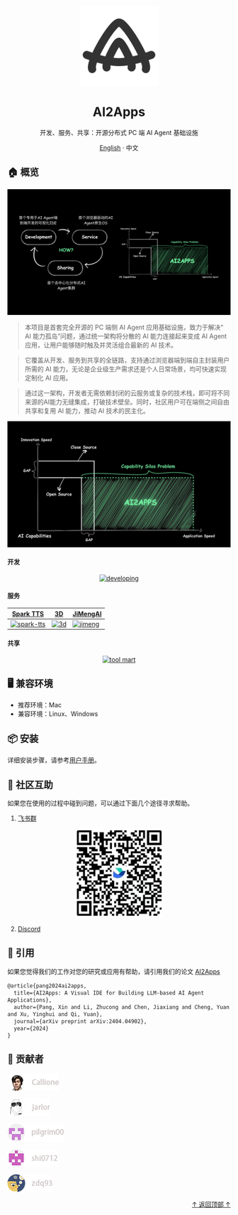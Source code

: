 <div align="center">

  <a name="readme-top"></a>

  <img height="180" src="assets/aalogo.svg">

  <h1>AI2Apps</h1>

  <div>开发、服务、共享：开源分布式 PC 端 AI Agent 基础设施</div>

  [English](./README.md) · 中文

</div>

## 🏠 概览

<div align="center">
  <img src="assets/overview1-zh.jpg">
</div>

> 本项目是首套完全开源的 PC 端侧 AI Agent 应用基础设施，致力于解决“ AI 能力孤岛”问题，通过统一架构将分散的 AI 能力连接起来变成 AI Agent 应用，让用户能够随时触及并灵活组合最新的 AI 技术。

> 它覆盖从开发、服务到共享的全链路，支持通过浏览器端到端自主封装用户所需的 AI 能力，无论是企业级生产需求还是个人日常场景，均可快速实现定制化 AI 应用。

> 通过这一架构，开发者无需依赖封闭的云服务或复杂的技术栈，即可将不同来源的AI能力无缝集成，打破技术壁垒。同时，社区用户可在端侧之间自由共享和复用 AI 能力，推动 AI 技术的民主化。

<div align="center">
  <img src="assets/overview2-zh.jpg">
</div>

#### 开发

<div align="center">

[![developing](https://img.youtube.com/vi/seRTYtwgLrk/0.jpg)](https://youtu.be/seRTYtwgLrk)

</div>

#### 服务

| [Spark TTS](https://youtu.be/b3Ym69arLGw) | [3D](https://youtu.be/DhERLlXPK6I) | [JiMengAI](https://youtu.be/e5OaLM8qfGc) |
|---|---|---|
| [![spark-tts](https://img.youtube.com/vi/b3Ym69arLGw/0.jpg)](https://youtu.be/b3Ym69arLGw) | [![3d](https://img.youtube.com/vi/DhERLlXPK6I/0.jpg)](https://youtu.be/DhERLlXPK6I) | [![jimeng](https://img.youtube.com/vi/e5OaLM8qfGc/0.jpg)](https://youtu.be/e5OaLM8qfGc) |

#### 共享

<div align="center">

[![tool mart](https://img.youtube.com/vi/x-q4Jc4Zukc/0.jpg)](https://youtu.be/x-q4Jc4Zukc)

</div>

## 🖥 兼容环境

- 推荐环境：Mac
- 兼容环境：Linux、Windows

## 📦 安装

详细安装步骤，请参考[用户手册](https://github.com/continue-ai-company/AI2Apps-user-manual/blob/main/README-zh_CN.md)。

## 💟 社区互助

如果您在使用的过程中碰到问题，可以通过下面几个途径寻求帮助。

1. [飞书群](https://applink.feishu.cn/client/chat/chatter/add_by_link?link_token=01ao0c08-31dd-4dcf-9947-d645796e2dae)
<div align="center">
  <img src="assets/feishu_pic.jpg" width="200" height="200">
</div>

2. [Discord](https://discord.gg/qgqeaWk62e)

## 📝 引用
如果您觉得我们的工作对您的研究或应用有帮助，请引用我们的论文 [AI2Apps](https://arxiv.org/abs/2404.04902)
```
@article{pang2024ai2apps,
  title={AI2Apps: A Visual IDE for Building LLM-based AI Agent Applications},
  author={Pang, Xin and Li, Zhucong and Chen, Jiaxiang and Cheng, Yuan and Xu, Yinghui and Qi, Yuan},
  journal={arXiv preprint arXiv:2404.04902},
  year={2024}
}
```

## 🤝 贡献者

<a href="https://github.com/Callione" target="_blank">
  <img  src="assets/ganlei.png">
</a>
<p></p>

<a href="https://github.com/jarlor" target="_blank">
  <img  src="assets/jarlor.png">
</a>
<p></p>

<a href="https://github.com/pilgrim00" target="_blank">
  <img  src="assets/pilgrim00.png">
</a>
<p></p>

<a href="https://github.com/shi0712" target="_blank">
  <img  src="assets/shi0712.png">
</a>
<p></p>

<a href="https://github.com/zdq93" target="_blank">
  <img  src="assets/zdq93.png">
</a>
<p></p>

<p align="right" >
  <a href="#readme-top">
    ↑ 返回顶部 ↑
  </a>
</p>


















